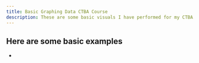 ```yaml
---
title: Basic Graphing Data CTBA Course
description: These are some basic visuals I have performed for my CTBA Course at the College of William and Mary
---
```

Here are some basic examples
-
-
